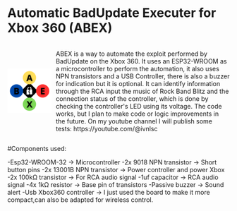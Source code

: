 # Automatic BadUpdate Executer for Xbox 360 (ABEX)

<div style="display: flex; align-items: center;">
  <img src="./s.png" width="100" style="margin-right: 10px;">
  <p>ABEX is a way to automate the exploit performed by BadUpdate on the Xbox 360. It uses an ESP32-WROOM as a microcontroller to perform the automation, it also uses NPN transistors and   a USB Controller, there is also a buzzer for indication but it is optional. It can identify information through the RCA input the music of Rock Band Blitz and the connection status of the   controller, which is done by checking the controller's LED using its voltage.
The code works, but I plan to make code or logic improvements in the future.
On my youtube channel I will publish some tests: https://youtube.com/@ivnlsc</p>
</div>

#Components used:

-Esp32-WROOM-32 -> Microcontroller
-2x 9018 NPN transistor -> Short button pins
-2x 13001B NPN transistor -> Power controller and power Xbox
-2x 100kΩ transistor -> For RCA audio signal
-1uf capacitor -> RCA audio signal
-4x 1kΩ resistor -> Base pin of transistors
-Passive buzzer -> Sound alert
-Usb Xbox360 controller -> I just used the board to make it more compact,can also be adapted for wireless control.


